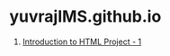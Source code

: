 # yuvrajIMS.github.io

<html>
      <head>
	     <meta charset="UTF-8">
      </head>
      <body>
      <ol start="1">
	      <p><li><a href="Intro to HTML final project.html"> Introduction to HTML Project - 1</a></li></p>
      </ol>
      </body>
</html>
